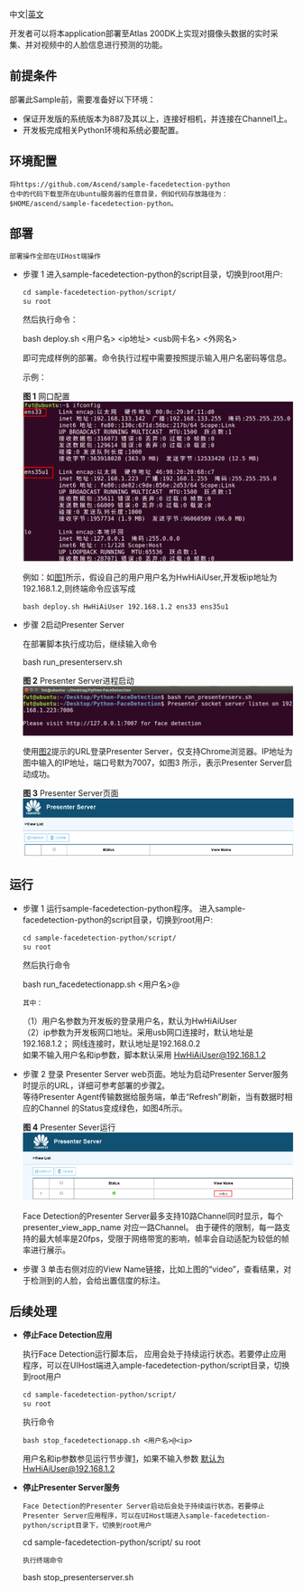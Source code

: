 中文|[英文](README.md)

开发者可以将本application部署至Atlas 200DK上实现对摄像头数据的实时采集、并对视频中的人脸信息进行预测的功能。

## 前提条件

部署此Sample前，需要准备好以下环境：

-   保证开发版的系统版本为887及其以上，连接好相机，并连接在Channel1上。
-   开发板完成相关Python环境和系统必要配置。

## 环境配置

    将https://github.com/Ascend/sample-facedetection-python  
	仓中的代码下载至所在Ubuntu服务器的任意目录，例如代码存放路径为：$HOME/ascend/sample-facedetection-python。


## 部署<a name="zh-cn_topic_0167071573_section7994174585917"></a>
	部署操作全部在UIHost端操作
-   步骤 1 进入sample-facedetection-python的script目录，切换到root用户:

        cd sample-facedetection-python/script/
        su root 
        
	然后执行命令：

	bash deploy.sh <用户名> <ip地址> <usb网卡名> <外网名> 
	
	即可完成样例的部署。命令执行过程中需要按照提示输入用户名密码等信息。
    
	示例：

	**图 1**  网口配置<a name="zh-cn_topic_0167071573_fig184321447181017"></a>  
	![](doc/source/img/ifconfig.png "网口配置图")
	
	例如：如[图1](#zh-cn_topic_0167071573_fig184321447181017)所示，假设自己的用户用户名为HwHiAiUser,开发板ip地址为192.168.1.2,则终端命令应该写成

        bash deploy.sh HwHiAiUser 192.168.1.2 ens33 ens35u1

	
-   步骤 2<a name="zh-cn_topic_0167071573_fig184321447181030"></a>启动Presenter Server

	在部署脚本执行成功后，继续输入命令
	
	bash run_presenterserv.sh

	**图 2**  Presenter Server进程启动<a name="zh-cn_topic_0167071573_fig184321447181018"></a>  
	![](doc/source/img/PresenterServerStartup.png "Presenter Server进程启动")  
	
	使用[图2](#zh-cn_topic_0167071573_fig184321447181018)提示的URL登录Presenter Server，仅支持Chrome浏览器。IP地址为图中输入的IP地址，端口号默为7007，如图3<a name="zh-cn_topic_0167071573_fig184321447181019"></a>  所示，表示Presenter Server启动成功。    
	
	**图 3**  Presenter Server页面<a name="zh-cn_topic_0167071573_fig184321447181019"></a>  
	![](doc/source/img/PresenterServerWeb.png "Presenter Server页面")  	


## 运行
-   步骤 1<a name="zh-cn_topic_0167071573_fig184321447181032"></a> 运行sample-facedetection-python程序。
	进入sample-facedetection-python的script目录，切换到root用户:

        cd sample-facedetection-python/script/
        su root 
	
	然后执行命令
	
	bash run_facedetectionapp.sh <用户名>@<ip>      
	
        其中：   
       （1）用户名参数为开发板的登录用户名，默认为HwHiAiUser   
       （2）ip参数为开发板网口地址。采用usb网口连接时，默认地址是192.168.1.2； 网线连接时，默认地址是192.168.0.2    
	如果不输入用户名和ip参数，脚本默认采用 HwHiAiUser@192.168.1.2    
        
-   步骤 2 登录 Presenter Server web页面。地址为启动Presenter Server服务时提示的URL，详细可参考部署的步骤[2](#zh-cn_topic_0167071573_fig184321447181030)。    
	等待Presenter Agent传输数据给服务端，单击“Refresh”刷新，当有数据时相应的Channel 的Status变成绿色，如图4所示。

	**图 4**  Presenter Sever运行<a name="zh-cn_topic_0167071573_fig184321447181020"></a>  
    ![](doc/source/img/PresenterServerRun.png "Presenter Server运行.png")  

	Face Detection的Presenter Server最多支持10路Channel同时显示，每个 presenter_view_app_name 对应一路Channel。
	由于硬件的限制，每一路支持的最大帧率是20fps，受限于网络带宽的影响，帧率会自动适配为较低的帧率进行展示。
-   步骤 3 单击右侧对应的View Name链接，比如上图的“video”，查看结果，对于检测到的人脸，会给出置信度的标注。

## 后续处理

-   **停止Face Detection应用**	
	
	执行Face Detection运行脚本后， 应用会处于持续运行状态。若要停止应用程序，可以在UIHost端进入ample-facedetection-python/script目录，切换到root用户
    
        cd sample-facedetection-python/script/
        su root
	
	执行命令
        
        bash stop_facedetectionapp.sh <用户名>@<ip> 
	
	用户名和ip参数参见运行节步骤[1](#zh-cn_topic_0167071573_fig184321447181032)，如果不输入参数 默认为HwHiAiUser@192.168.1.2

-   **停止Presenter Server服务**

        Face Detection的Presenter Server启动后会处于持续运行状态。若要停止Presenter Server应用程序，可以在UIHost端进入sample-facedetection-python/script目录下，切换到root用户
	
	cd sample-facedetection-python/script/
        su root

        执行终端命令
    
	bash stop_presenterserver.sh
